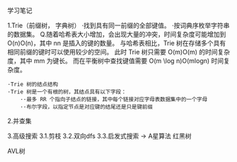 学习笔记

1.Trie（前缀树， 字典树）
    ·找到具有同一前缀的全部键值。
    ·按词典序枚举字符串的数据集。
Q.随着哈希表大小增加，会出现大量的冲突，时间复杂度可能增加到 O(n)O(n)，其中 nn 是插入的键的数量。
与哈希表相比，Trie 树在存储多个具有相同前缀的键时可以使用较少的空间。
此时 Trie 树只需要 O(m)O(m) 的时间复杂度，其中 mm 为键长。
而在平衡树中查找键值需要 O(m \log n)O(mlogn) 时间复杂度。

    ·Trie 树的结点结构
    ·Trie 树是一个有根的树，其结点具有以下字段：
        ··最多 RR 个指向子结点的链接，其中每个链接对应字母表数据集中的一个字母
        ··布尔字段，以指定节点是对应键的结尾还是只是键前缀


2.并查集

3.高级搜索
    3.1.剪枝
    3.2.双向dfs
    3.3.启发式搜索 -> A星算法
红黑树

AVL树
